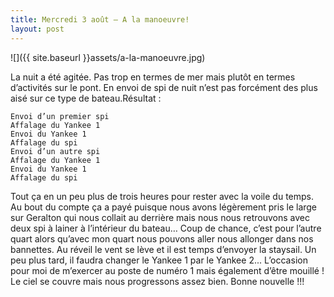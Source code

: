 ```yaml
---
title: Mercredi 3 août – A la manoeuvre!
layout: post
---
```


![]({{ site.baseurl }}assets/a-la-manoeuvre.jpg)

La nuit a été agitée. Pas trop en termes de mer mais plutôt en termes d’activités sur le pont. En envoi de spi de nuit n’est pas forcément des plus aisé sur ce type de bateau.Résultat :

    Envoi d’un premier spi
    Affalage du Yankee 1
    Envoi du Yankee 1
    Affalage du spi
    Envoi d’un autre spi
    Affalage du Yankee 1
    Envoi du Yankee 1
    Affalage du spi

Tout ça en un peu plus de trois heures pour rester avec la voile du temps.
Au bout du compte ça a payé puisque nous avons légèrement pris le large sur Geralton qui nous collait au derrière mais nous nous retrouvons avec deux spi à lainer à l’intérieur du bateau… Coup de chance, c’est pour l’autre quart alors qu’avec mon quart nous pouvons aller nous allonger dans nos bannettes.
Au réveil le vent se lève et il est temps d’envoyer la staysail. Un peu plus tard, il faudra changer le Yankee 1 par le Yankee 2... L’occasion pour moi de m’exercer au poste de numéro 1 mais également d’être mouillé ! Le ciel se couvre mais nous progressons assez bien. Bonne nouvelle !!!
